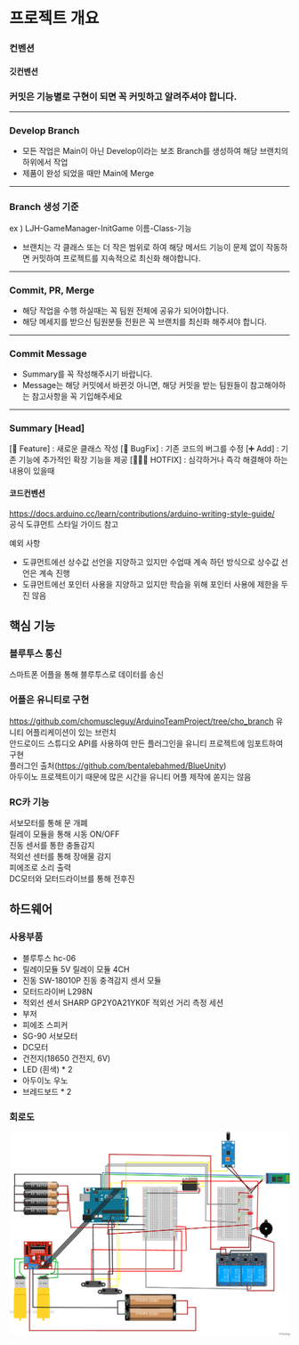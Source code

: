 # 프로젝트 개요
### 컨벤션
#### 깃컨벤션
### 커밋은 기능별로 구현이 되면 꼭 커밋하고 알려주셔야 합니다.
---
### Develop Branch
- 모든 작업은 Main이 아닌 Develop이라는 보조 Branch를 생성하여 해당 브랜치의 하위에서 작업
- 제품이 완성 되었을 때만 Main에 Merge
---
### Branch 생성 기준
ex ) LJH-GameManager-InitGame
이름-Class-기능
- 브랜치는 각 클래스 또는 더 작은 범위로 하여 해당 메서드 기능이 문제 없이 작동하면 커밋하여 프로젝트를 지속적으로 최신화 해야합니다.
---
### Commit, PR, Merge
- 해당 작업을 수행 하실때는 꼭 팀원 전체에 공유가 되어야합니다.
- 해당 메세지를 받으신 팀원분들 전원은 꼭 브랜치를 최신화 해주셔야 합니다.
---
### Commit Message
- Summary를 꼭 작성해주시기 바랍니다.
- Message는 해당 커밋에서 바뀐것 아니면, 해당 커밋을 받는 팀원들이 참고해야하는 참고사항을 꼭 기입해주세요
---
### Summary [Head]
[💫 Feature] : 새로운 클래스 작성
[🐞 BugFix] : 기존 코드의 버그를 수정
[➕ Add] : 기존 기능에 추가적인 확장 기능을 제공
[👨🏻‍🚒 HOTFIX] : 심각하거나 즉각 해결해야 하는 내용이 있을때
#### 코드컨벤션
https://docs.arduino.cc/learn/contributions/arduino-writing-style-guide/  
공식 도큐먼트 스타일 가이드 참고  
  
예외 사항  
- 도큐먼트에선 상수값 선언을 지양하고 있지만 수업때 계속 하던 방식으로 상수값 선언은 계속 진행
- 도큐먼트에선 포인터 사용을 지양하고 있지만 학습을 위해 포인터 사용에 제한을 두진 않음

## 핵심 기능
### 블루투스 통신
스마트폰 어플을 통해 블루투스로 데이터를 송신
### 어플은 유니티로 구현
https://github.com/chomuscleguy/ArduinoTeamProject/tree/cho_branch 유니티 어플리케이션이 있는 브런치  
안드로이드 스튜디오 API를 사용하여 만든 플러그인을 유니티 프로젝트에 임포트하여 구현  
플러그인 출처(https://github.com/bentalebahmed/BlueUnity)  
아두이노 프로젝트이기 때문에 많은 시간을 유니티 어플 제작에 쏟지는 않음  
### RC카 기능
서보모터를 통해 문 개폐  
릴레이 모듈을 통해 시동 ON/OFF  
진동 센서를 통한 충돌감지  
적외선 센터를 통해 장애물 감지  
피에조로 소리 출력  
DC모터와 모터드라이브를 통해 전후진  
## 하드웨어
### 사용부품
- 블루투스 hc-06
- 릴레이모듈 5V 릴레이 모듈 4CH
- 진동 SW-18010P 진동 충격감지 센서 모듈
- 모터드라이버 L298N
- 적외선 센서 SHARP GP2Y0A21YK0F 적외선 거리 측정 세션
- 부저
- 피에조 스피커
- SG-90 서보모터
- DC모터
- 건전지(18650 건전지, 6V)
- LED (흰색) * 2
- 아두이노 우노
- 브레드보드 * 2
### 회로도
![회로도](https://github.com/chomuscleguy/ArduinoTeamProject/blob/main/Image/KakaoTalk_20250414_092053239.png?raw=true)

